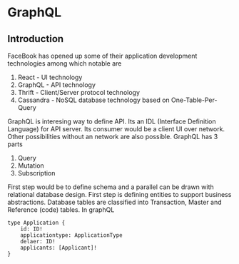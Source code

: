 # GraphQL

## Introduction

FaceBook has opened up some of their application development technologies among which notable are
1. React - UI technology 
2. GraphQL - API technology
3. Thrift - Client/Server protocol technology
4. Cassandra - NoSQL database technology based on One-Table-Per-Query

GraphQL is interesing way to define API.  Its an IDL (Interface Definition Language) for API server.  Its consumer would be a client UI over network. Other possibilities without an network are also possible.
GraphQL has 3 parts
1. Query
2. Mutation
3. Subscription

First step would be to define schema and a parallel can be drawn with relational database design. First step is defining entities to support business abstractions.  Database tables are classified into Transaction, Master and Reference (code) tables. In graphQL

```
type Application {
    id: ID!
    applicationtype: ApplicationType
    delaer: ID!
    applicants: [Applicant]!
}
```



